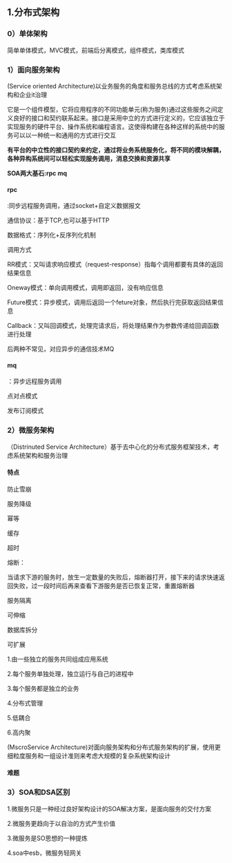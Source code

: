 ## 1.分布式架构

### 0）单体架构

简单单体模式，MVC模式，前端后分离模式，组件模式，类库模式

### 1）面向服务架构

(Service oriented Architecture)以业务服务的角度和服务总线的方式考虑系统架构和企业it治理

它是一个组件模型，它将应用程序的不同功能单元(称为服务)通过这些服务之间定义良好的接口和契约联系起来。接口是采用中立的方式进行定义的，它应该独立于实现服务的硬件平台、操作系统和编程语言。这使得构建在各种这样的系统中的服务可以以一种统一和通用的方式进行交互

**有平台的中立性的接口契约来约定，通过将业务系统服务化，将不同的模块解耦，各种异构系统间可以轻松实现服务调用，消息交换和资源共享**

**SOA两大基石:rpc mq**

#### rpc

:同步远程服务调用，通过socket+自定义数据报文

通信协议：基于TCP,也可以基于HTTP

数据格式：序列化+反序列化机制

调用方式

RR模式：又叫请求响应模式（request-response）指每个调用都要有具体的返回结果信息

Oneway模式：单向调用模式，调用即返回，没有响应信息

Future模式：异步模式，调用后返回一个feture对象，然后执行完获取返回结果信息

Callback：又叫回调模式，处理完请求后，将处理结果作为参数传递给回调函数进行处理

后两种不常见，对应异步的通信技术MQ

#### mq

：异步远程服务调用

点对点模式

发布订阅模式

###  2）微服务架构

（Distrinuted Service Architecture）基于去中心化的分布式服务框架技术，考虑系统架构和服务治理

#### 特点

防止雪崩

服务降级

幂等

缓存

超时

熔断：

当请求下游的服务时，放生一定数量的失败后，熔断器打开，接下来的请求快速返回失败，过一段时间后再来查看下游服务是否已恢复正常，重置熔断器

服务隔离

可伸缩

数据库拆分

可扩展

1.由一些独立的服务共同组成应用系统

2.每个服务单独处理，独立运行与自己的进程中

3.每个服务都是独立的业务

4.分布式管理

5.低耦合

6.高内聚

(MscroService Architecture)对面向服务架构和分布式服务架构的扩展，使用更细粒度服务和一组设计准则来考虑大规模的复杂系统架构设计

#### 难题



### 3）SOA和DSA区别

1.微服务只是一种经过良好架构设计的SOA解决方案，是面向服务的交付方案

2.微服务更趋向于以自治的方式产生价值

3.微服务是SO思想的一种提炼

4.soa中esb，微服务轻网关